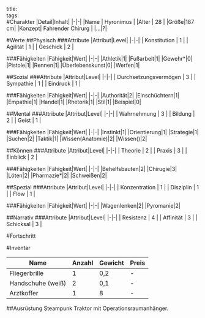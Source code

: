 title:   
tags:   
#Charakter
|Detail|Inhalt|
|-|-|
|Name | Hyronimus |
|Alter | 28 |
|Größe|187 cm|
|Konzept| Fahrender Chirurg |
|...|?|

#Werte
##Physisch
###Attribute
|Attribut|Level|
|-|-|
| Konstitution | 1 |
| Agilität | 1 |
| Geschick | 2 |

###Fähigkeiten
|Fähigkeit|Wert|
|-|-|
|Athletik|1|
|Fußarbeit|1|
|Gewehr*|0|
|Pistole|1|
|Rennen|1|
|Überlebenskunst|0|
|Werfen|1|

##Sozial
###Attribute 
|Attribut|Level|
|-|-|
| Durchsetzungsvermögen | 3 |
| Sympathie | 1 |
| Eindruck | 1 |


###Fähigkeiten
|Fähigkeit|Wert|
|-|-|
|Authorität|2|
|Einschüchtern|1|
|Empathie|1|
|Handel|1|
|Rhetorik|1|
|Stil|1|
|Beispiel|0|


##Mental
###Attribute 
|Attribut|Level|
|-|-|
| Wahrnehmung | 3 |
| Bildung | 2 |
| Geist | 1 |


###Fähigkeiten
|Fähigkeit|Wert|
|-|-|
|Instinkt|1|
|Orientierung|1|
|Strategie|1|
|Suchen|2|
|Taktik|1|
|Wissen(Anatomie)|2|
|Wissen()|2|


##Können
###Attribute 
|Attribut|Level|
|-|-|
| Theorie | 2 |
| Praxis | 3 |
| Einblick | 2 |


###Fähigkeiten
|Fähigkeit|Wert|
|-|-|
|Behelfsbauten|2|
|Chirugie|3|
|Löten|2|
|Pharmazie*|2|
|Schweißen|2|

##Spezial
###Attribute 
|Attribut|Level|
|-|-|
| Konzentration | 1 |
| Disziplin | 1 |
| Flow | 1 |


###Fähigkeiten
|Fähigkeit|Wert|
|-|-|
|Wagenlenken|2|
|Pyromanie|2|

##Narrativ
###Attribute 
|Attribut|Level|
|-|-|
| Resistenz | 4 |
| Affinität | 3 |
| Schicksal | 3 |



#Fortschritt

#Inventar

|Name|Anzahl|Gewicht|Preis|
|---|---|---|---|
|Fliegerbrille|1|0,2|-|
|Handschuhe (weiß)|2|0,1|-|
|Arztkoffer|1|8|-|

##Ausrüstung
Steampunk Traktor mit Operationsraumanhänger.
